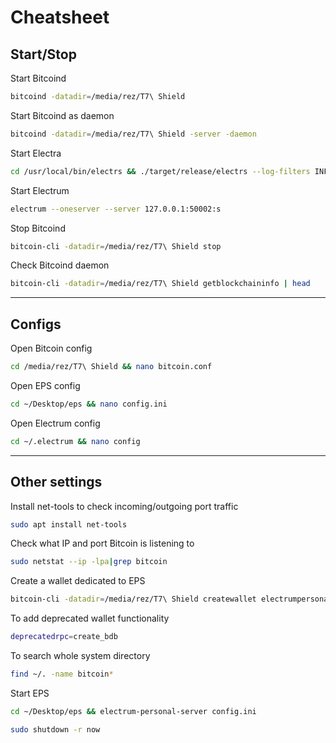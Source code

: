 # Cheatsheet
## Start/Stop
Start Bitcoind
```bash copy
bitcoind -datadir=/media/rez/T7\ Shield
```
Start Bitcoind as daemon
```bash copy
bitcoind -datadir=/media/rez/T7\ Shield -server -daemon
```
Start Electra
```bash copy
cd /usr/local/bin/electrs && ./target/release/electrs --log-filters INFO --network bitcoin --db-dir ./db --daemon-dir /media/rez/T7\ Shield
```
Start Electrum
```bash copy
electrum --oneserver --server 127.0.0.1:50002:s
```
Stop Bitcoind
```bash copy
bitcoin-cli -datadir=/media/rez/T7\ Shield stop
```
Check Bitcoind daemon
```bash copy
bitcoin-cli -datadir=/media/rez/T7\ Shield getblockchaininfo | head
```

---
## Configs
Open Bitcoin config
```bash copy
cd /media/rez/T7\ Shield && nano bitcoin.conf
```
Open EPS config
```bash copy
cd ~/Desktop/eps && nano config.ini
```
Open Electrum config
```bash copy
cd ~/.electrum && nano config
```

---
## Other settings
Install net-tools to check incoming/outgoing port traffic
```bash copy
sudo apt install net-tools
```
Check what IP and port Bitcoin is listening to
```bash copy
sudo netstat --ip -lpa|grep bitcoin
```
Create a wallet dedicated to EPS
```bash copy
bitcoin-cli -datadir=/media/rez/T7\ Shield createwallet electrumpersonalserver true true "" false false true
```
To add deprecated wallet functionality
```bash copy
deprecatedrpc=create_bdb
```
To search whole system directory
```bash copy
find ~/. -name bitcoin*
```
Start EPS
```bash copy
cd ~/Desktop/eps && electrum-personal-server config.ini
```
```bash copy
sudo shutdown -r now
```
